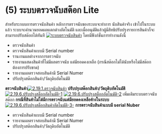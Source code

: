 # (5)    ระบบตรวจนับสต๊อก Lite

สำหรับระกบบการตรวจนับสินค้า หลักการตรวจนับของระบบจะทำการ นับสินค้าจริง
เข้าไปในระบบ แล้ว ระบบจะคำนวนยอดผลแตกต่างอัตโนมัติ
และเมื่ออนุมัติแล้วผู้มีสิทธิปรับปรุงรายการสินค้าก็จะสามารถปรับสต๊อกได้ทันที
[![ระบบตรวจนับสินค้า](http://www.smlaccount.com/manual/wp-content/uploads/2017/10/ระบบตรวจนับสินค้า.jpg)](http://www.smlaccount.com/manual/wp-content/uploads/2017/10/ระบบตรวจนับสินค้า.jpg)   โดยมีฟังก์ชั่นการทำงานดังนี้

  * ตรวจนับสินค้า
  * ตรวจนับสินค้าแบบมี Serial number
  * รานงานผลต่างจากการตรวจนับ
  * รายงานแสดงสินค้าที่ไม่มีผลตรวจนับ แต่มียอดคงเหลือ (กรณีสต๊อกไม่ได้นับหรือไม่มีสต๊อกต้องการปรับขาด)
  * รายงานผลตรวจสอบสินค้ามี Serial Numer
  * ปรับปรุงสต๊อกสินค้า/วัตถุดิบอัตโนมัติ

**ตรวจนับสินค้า**[![2.19.1.ตรวจนับสินค้า](http://www.smlaccount.com/manual/wp-content/uploads/2017/10/2.19.1.ตรวจนับสินค้า.jpg)](http://www.smlaccount.com/manual/wp-content/uploads/2017/10/2.19.1.ตรวจนับสินค้า.jpg)
**ปรับปรุงสต๊อกสินค้า/วัตถุดิบอัตโนมัติ**[![2.19.6.ปรับปรุงสต็อกอัตโนมัติ-1](http://www.smlaccount.com/manual/wp-content/uploads/2017/10/2.19.6.ปรับปรุงสต็อกอัตโนมัติ-1.jpg)](http://www.smlaccount.com/manual/wp-content/uploads/2017/10/2.19.6.ปรับปรุงสต็อกอัตโนมัติ-1.jpg)
[![2.19.6.ปรับปรุงสต็อกอัตโนมัติ-2](http://www.smlaccount.com/manual/wp-content/uploads/2017/10/2.19.6.ปรับปรุงสต็อกอัตโนมัติ-2.jpg)](http://www.smlaccount.com/manual/wp-content/uploads/2017/10/2.19.6.ปรับปรุงสต็อกอัตโนมัติ-2.jpg)
เพิ่มเติมระบบตรวจนับสต๊อก
**กรณีที่สินค้าไม่ได้มีการตรวจนับแต่มียอดคงเหลือค้างในระบบ**[![2.19.6.ปรับปรุงสต็อกสินค้าอัตโนมัติ-3-](http://www.smlaccount.com/manual/wp-content/uploads/2017/10/2.19.6.ปรับปรุงสต็อกสินค้าอัตโนมัติ-3-.jpg)](http://www.smlaccount.com/manual/wp-content/uploads/2017/10/2.19.6.ปรับปรุงสต็อกสินค้าอัตโนมัติ-3-.jpg)
**การตรวจนับสินค้าแบบมี serial Nuber**

  * ตรวจนับสินค้าแบบมี Serial number
  * รายงานผลตรวจสอบสินค้ามี Serial Numer
  * ปรับปรุงสต๊อกสินค้า/วัตถุดิบอัตโนมัติ

